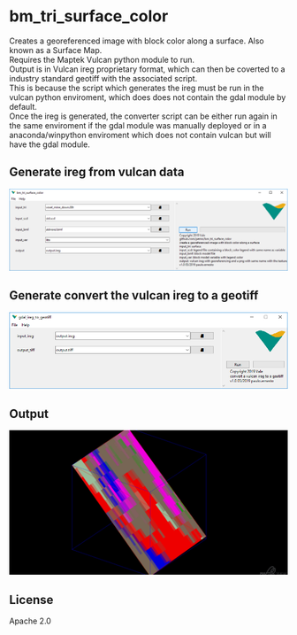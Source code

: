 # bm_tri_surface_color
Creates a georeferenced image with block color along a surface. Also known as a Surface Map.    
Requires the Maptek Vulcan python module to run.  
Output is in Vulcan ireg proprietary format, which can then be coverted to a industry standard geotiff with the associated script.  
This is because the script which generates the ireg must be run in the vulcan python enviroment, which does does not contain the gdal module by default.  
Once the ireg is generated, the converter script can be either run again in the same enviroment if the gdal module was manually deployed or in a anaconda/winpython enviroment which does not contain vulcan but will have the gdal module.  


## Generate ireg from vulcan data
![screenshot1](https://github.com/pemn/bm_tri_surface_color/blob/master/assets/screenshot1.PNG)

## Generate convert the vulcan ireg to a geotiff
![screenshot2](https://github.com/pemn/bm_tri_surface_color/blob/master/assets/screenshot2.PNG)

## Output
![output](https://github.com/pemn/bm_tri_surface_color/blob/master/assets/dump0001.png)

## License
Apache 2.0
